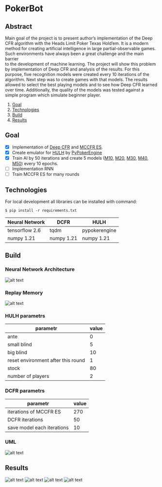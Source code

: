# PokerBot

## Abstract


Main goal of the project is to present author’s implementation of the Deep CFR algorithm with 
the Heads Limit Poker Texas Hold’em. 
It is a modern method for creating artificial intelligence in large partial-observable games.
Such environments have always been a great challenge and the main barrier  
to the development of machine learning. The project will show this problem 
by implementation of Deep CFR and analysis of the results.
For this purpose, five recognition models were created every 10 iterations of the algorithm.
Next step was to create games with that models. The results allowed to select the 
best playing models and to see how Deep CFR learned over time.
Additionally, the quality of the models was tested against a simple
program which simulate beginner player.

1. [Goal](#goal)
2. [Technologies](#Technologies)
3. [Build](#Build)
4. [Results](#Results)

## Goal <a name="goal"></a>

- [x] Implementation of [Deep CFR](./DCFR) and [MCCFR ES](./DCFR).
- [x] Create emulator for [HULH](./HULH.py) by [PyPokerEngine](https://github.com/ishikota/PyPokerEngine)
- [x] Train AI by 50 iterations and create 5 models ([M10](./models/M10), [M20](./models/M20), [M30](./models/M30),
    [M40](./models/M40), [M50](./models/M50)) every 10 epochs.
- [ ] Implementation RNN
- [ ] Train MCCFR ES for many rounds

## Technologies <a name="technologies"></a>

For local development all libraries can be installed with command:


    $ pip install -r requirements.txt 


   Neural Network             | DCFR                        | HULH
------------------------------|------------------------------|------------                                                                     
   tensorflow 2.6                | tqdm                        | pypokerengine
   numpy 1.21                    | numpy 1.21                  | numpy 1.21

## Build <a name="Build"></a>

### Neural Network Architecture


![alt text](./praca/img_png/nn.png?raw=true)

### Replay Memory


![alt text](./praca/img_png/bzd.png?raw=true)

### HULH parametrs

   parametr                         | value                        
------------------------------------|----------------------------                                                                 
ante                                | 0                       
small blind                         | 5
big blind                           | 10
reset environment after this round  | 1
stock                               | 80
number of players                   | 2

### DCFR parametrs


   parametr                         | value                        
------------------------------------|----------------------------                                                                 
iterations of MCCFR ES              | 270
DCFR iterations                     | 50
save model each iterations          | 10

### UML

![alt text](./praca/img_png/uml.png?raw=true)

## Results  <a name="Results"></a>

![alt text](./praca/img_png/mecze.png?raw=true)
![alt text](./praca/img_png/mecze_ps.png?raw=true)
![alt text](./praca/img_png/mecze_pw.png?raw=true)
![alt text](./praca/img_png/akcje.png?raw=true)


